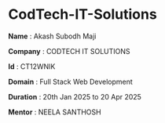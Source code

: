 # CodTech-IT-Solutions

**Name** :  Akash Subodh Maji

**Company** : CODTECH IT SOLUTIONS 

**Id** : CT12WNIK

**Domain** : Full Stack Web Development 

**Duration** : 20th Jan 2025 to 20 Apr 2025

**Mentor** : NEELA SANTHOSH 
